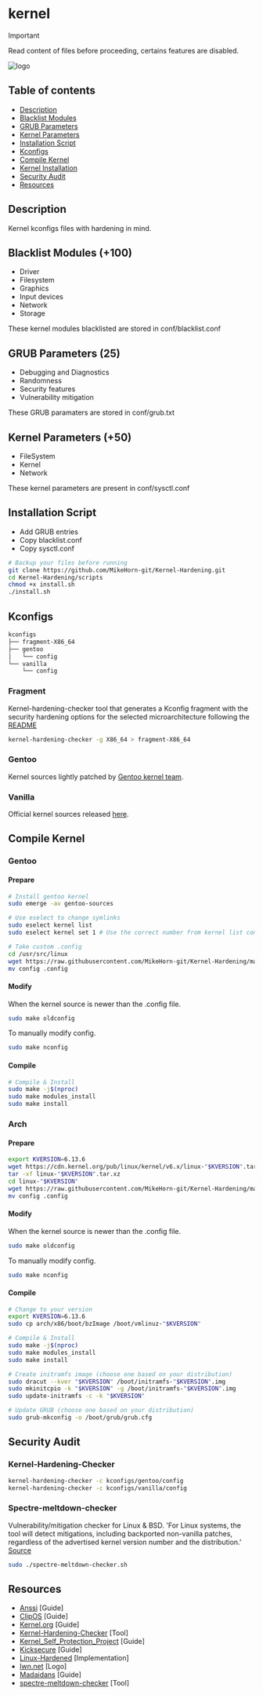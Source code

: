 # kernel

> [!IMPORTANT]
> Read content of files before proceeding, certains features are disabled.

![logo](https://github.com/MikeHorn-git/Kernel-Hardening/assets/123373126/e4fca8a7-782a-42a7-863e-431a94660313)

## Table of contents

- [Description](https://github.com/MikeHorn-git/Kernel-Hardening#description)
- [Blacklist Modules](https://github.com/MikeHorn-git/Kernel-Hardening#blacklist-modules-100)
- [GRUB Parameters](https://github.com/MikeHorn-git/Kernel-Hardening#grub-parameters-25)
- [Kernel Parameters](https://github.com/MikeHorn-git/Kernel-Hardening#kernel-parameters-50)
- [Installation Script](https://github.com/MikeHorn-git/Kernel-Hardening#installation-script)
- [Kconfigs](https://github.com/MikeHorn-git/Kernel-Hardening#kconfigs)
- [Compile Kernel](https://github.com/MikeHorn-git/Kernel-Hardening#compile-kernel)
- [Kernel Installation](https://github.com/MikeHorn-git/Kernel-Hardening#kernel-installation)
- [Security Audit](https://github.com/MikeHorn-git/Kernel-Hardening#security-audit)
- [Resources](https://github.com/MikeHorn-git/Kernel-Hardening#resources)

## Description

Kernel kconfigs files with hardening in mind.

## Blacklist Modules (+100)

- Driver
- Filesystem
- Graphics
- Input devices
- Network
- Storage

These kernel modules blacklisted are stored in conf/blacklist.conf

## GRUB Parameters (25)

- Debugging and Diagnostics
- Randomness
- Security features
- Vulnerability mitigation

These GRUB paramaters are stored in conf/grub.txt

## Kernel Parameters (+50)

- FileSystem
- Kernel
- Network

These kernel parameters are present in conf/sysctl.conf

## Installation Script

- Add GRUB entries
- Copy blacklist.conf
- Copy sysctl.conf

```bash
# Backup your files before running
git clone https://github.com/MikeHorn-git/Kernel-Hardening.git
cd Kernel-Hardening/scripts
chmod +x install.sh
./install.sh
```

## Kconfigs

```bash
kconfigs
├── fragment-X86_64
├── gentoo
│   └── config
└── vanilla
    └── config
```

### Fragment

Kernel-hardening-checker tool that generates a Kconfig fragment with the security hardening options
for the selected microarchitecture following the [README](https://github.com/a13xp0p0v/kernel-hardening-checker#generating-a-kconfig-fragment-with-the-security-hardening-options)

```bash
kernel-hardening-checker -g X86_64 > fragment-X86_64
```

### Gentoo

Kernel sources lightly patched by [Gentoo kernel team](https://packages.gentoo.org/packages/sys-kernel/gentoo-sources).

### Vanilla

Official kernel sources released [here](https://www.kernel.org/).

## Compile Kernel

### Gentoo

#### Prepare

```bash
# Install gentoo kernel
sudo emerge -av gentoo-sources

# Use eselect to change symlinks
sudo eselect kernel list
sudo eselect kernel set 1 # Use the correct number from kernel list command

# Take custom .config
cd /usr/src/linux
wget https://raw.githubusercontent.com/MikeHorn-git/Kernel-Hardening/main/kconfigs/gentoo/config
mv config .config
```

#### Modify

When the kernel source is newer than the .config file.

```bash
sudo make oldconfig
```

To manually modify config.

```bash
sudo make nconfig
```

#### Compile

```bash
# Compile & Install
sudo make -j$(nproc)
sudo make modules_install
sudo make install
```

### Arch

#### Prepare

```bash
export KVERSION=6.13.6
wget https://cdn.kernel.org/pub/linux/kernel/v6.x/linux-"$KVERSION".tar.xz
tar -xf linux-"$KVERSION".tar.xz
cd linux-"$KVERSION"
wget https://raw.githubusercontent.com/MikeHorn-git/Kernel-Hardening/main/kconfigs/vanilla/config
mv config .config
```

#### Modify

When the kernel source is newer than the .config file.

```bash
sudo make oldconfig
```

To manually modify config.

```bash
sudo make nconfig
```

#### Compile

```bash
# Change to your version
export KVERSION=6.13.6
sudo cp arch/x86/boot/bzImage /boot/vmlinuz-"$KVERSION"

# Compile & Install
sudo make -j$(nproc)
sudo make modules_install
sudo make install

# Create initramfs image (choose one based on your distribution)
sudo dracut --kver "$KVERSION" /boot/initramfs-"$KVERSION".img
sudo mkinitcpio -k "$KVERSION" -g /boot/initramfs-"$KVERSION".img
sudo update-initramfs -c -k "$KVERSION"

# Update GRUB (choose one based on your distribution)
sudo grub-mkconfig -o /boot/grub/grub.cfg
```

## Security Audit

### Kernel-Hardening-Checker

```bash
kernel-hardening-checker -c kconfigs/gentoo/config
kernel-hardening-checker -c kconfigs/vanilla/config
```

### Spectre-meltdown-checker

Vulnerability/mitigation checker for Linux & BSD.
'For Linux systems, the tool will detect mitigations, including backported non-vanilla patches,
regardless of the advertised kernel version number and the distribution.' [Source](https://github.com/speed47/spectre-meltdown-checker)

```bash
sudo ./spectre-meltdown-checker.sh
```

## Resources

- [Anssi](https://cyber.gouv.fr/publications/recommandations-de-securite-relatives-un-systeme-gnulinux) [Guide]
- [ClipOS](https://docs.clip-os.org/clipos/kernel.html#configuration) [Guide]
- [Kernel.org](https://www.kernel.org/doc/html/latest/admin-guide/kernel-parameters.html) [Guide]
- [Kernel-Hardening-Checker](https://github.com/a13xp0p0v/kernel-hardening-checker) [Tool]
- [Kernel_Self_Protection_Project](https://kernsec.org/wiki/index.php/Kernel_Self_Protection_Project/Recommended_Settings) [Guide]
- [Kicksecure](https://github.com/Kicksecure) [Guide]
- [Linux-Hardened](https://github.com/anthraxx/linux-hardened) [Implementation]
- [lwn.net](https://lwn.net/) [Logo]
- [Madaidans](https://madaidans-insecurities.github.io/guides/linux-hardening.html#kernel) [Guide]
- [spectre-meltdown-checker](https://github.com/speed47/spectre-meltdown-checker) [Tool]
